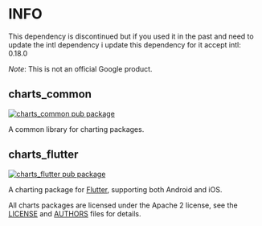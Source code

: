 # INFO
This dependency is discontinued but if you used it in the past and need to update the intl dependency i update this dependency for it accept intl: 0.18.0

*Note*: This is not an official Google product.


## charts_common

[![charts_common pub package](https://img.shields.io/pub/v/charts_common.svg)](https://pub.dartlang.org/packages/charts_common)

A common library for charting packages.

## charts_flutter

[![charts_flutter pub package](https://img.shields.io/pub/v/charts_flutter.svg)](https://pub.dartlang.org/packages/charts_flutter)

A charting package for [Flutter](https://flutter.io), supporting both Android
and iOS.

All charts packages are licensed under the Apache 2 license, see the
[LICENSE](LICENSE) and [AUTHORS](AUTHORS) files for details.
